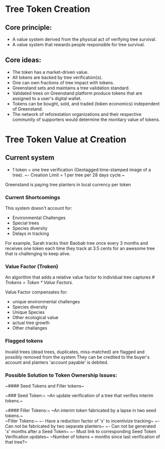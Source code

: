 # Tree Token Creation
 
## Core principle: 
- A value system derived from the physical act of verifying tree survival.
- A value system that rewards people responsible for tree survival.

## Core ideas: 
- The token has a market-driven value. 
- All tokens are backed by tree verification(s). 
- One can own fractions of tree impact with tokens.
- Greenstand sets and maintains a tree validation standard.
- Validated trees on Greenstand platform produce tokens that are assigned to a user's digital wallet.
- Tokens can be bought, sold, and traded (token economics) independent of Greenstand.
- The network of reforestation organizations and their respective community of supporters would determine the monitary value of tokens.   

# Tree Token Value at Creation

## Current system 
- 1 token = one tree verification (Geotagged time-stamped image of a tree).
~- Creation Limit = 1 per tree per 28 days cycle.~

Greenstand is paying tree planters in local currency per token 

### Current Shortcomings 
This system doesn't account for:
- Environmental Challenges
- Special trees
- Species diversity
- Delays in tracking

For example, Sarah tracks their Baobab tree once every 3 months and receives one token each time they track at 3.5 cents for an awesome tree that is challenging to keep alive. 


### Value Factor (Troken)
An algorithm that adds a relative value factor to individual tree captures *# Trokens = Token * Value Factors.*

Value Factor compensates for:
  - unique environmental challenges
  - Species diversity
  - Unique Species 
  - Other ecological value
  - actual tree growth
  - Other challanges

### Flagged tokens
 Invalid trees (dead trees, duplicates, miss-matched) are flagged and possibly removed from the system
 They can be credited to the buyer's account and planters 'account payable' is debited.

### Possible Solution to Token Ownership Issues:

~#### Seed Tokens and Filler tokens~

~### Seed Token:~
~An update verification of a tree that verifies interim tokens.~
 
~#### Filler Tokens:~
~An interim token fabricated by a lapse in two seed tokens.~  
~Filler Tokens:~
  ~- Have a reduction factor of 'x' to incentivize tracking~
  ~- Can not be fabricated by two separate planters~
  ~- Can not be generated 'x' months after a Seed Token~
  ~- Must link to corresponding Seed Token Verification updates~
~Number of tokens = months since last verification of that tree?~
